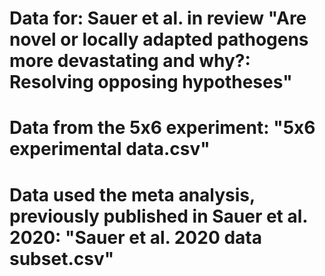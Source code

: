 # Data for: Sauer et al. in review "Are novel or locally adapted pathogens more devastating and why?: Resolving opposing hypotheses" 

# Data from the 5x6 experiment: "5x6 experimental data.csv"

# Data used the meta analysis, previously published in Sauer et al. 2020: "Sauer et al. 2020 data subset.csv"

